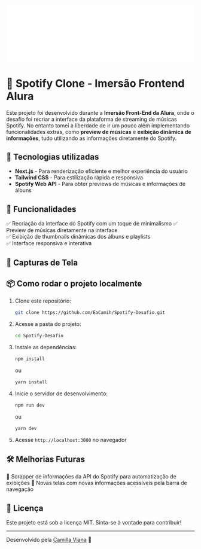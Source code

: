 <img src="./public/logo-spotify.png" alt="exemplo imagem">

# 🎵 Spotify Clone - Imersão Frontend Alura

Este projeto foi desenvolvido durante a **Imersão Front-End da Alura**, onde o desafio foi recriar a interface da plataforma de streaming de músicas Spotify. No entanto tomei a liberdade de ir um pouco além implementando funcionalidades extras, como **preview de músicas** e **exibição dinâmica de informações**, tudo utilizando as informações diretamente do Spotify.

## 🚀 Tecnologias utilizadas

- **Next.js** - Para renderização eficiente e melhor experiência do usuário  
- **Tailwind CSS** - Para estilização rápida e responsiva  
- **Spotify Web API** - Para obter previews de músicas e informações de álbuns 

## 🎨 Funcionalidades

✅ Recriação da interface do Spotify com um toque de minimalismo
✅ Preview de músicas diretamente na interface  
✅ Exibição de thumbnails dinâmicas dos álbuns e playlists  
✅ Interface responsiva e interativa

## 📸 Capturas de Tela

## 📦 Como rodar o projeto localmente

1. Clone este repositório:  
   ```sh
   git clone https://github.com/EaCamih/Spotify-Desafio.git
   ```
2. Acesse a pasta do projeto:  
   ```sh
   cd Spotify-Desafio
   ```
3. Instale as dependências:  
   ```sh
   npm install
   ```
   ou
   ```sh
   yarn install
   ```
4. Inicie o servidor de desenvolvimento:  
   ```sh
   npm run dev
   ```
   ou
   ```sh
   yarn dev
   ```
5. Acesse `http://localhost:3000` no navegador

## 🛠 Melhorias Futuras

🔹 Scrapper de informações da API do Spotify para automatização de exibições
🔹 Novas telas com novas informações acessíveis pela barra de navegação

## 📜 Licença

Este projeto está sob a licença MIT. Sinta-se à vontade para contribuir!

---
Desenvolvido pela [Camilla Viana](https://github.com/EaCamih) 💜

